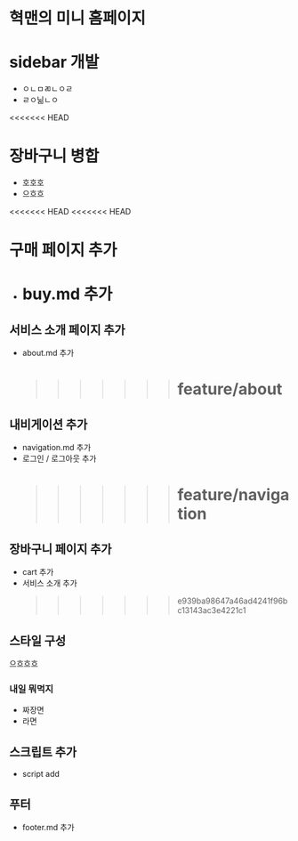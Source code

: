# 혁맨의 미니 홈페이지

# sidebar 개발

- ㅇㄴㅁㄻㄴㅇㄹ
- ㄹㅇ닒ㄴㅇ

<<<<<<< HEAD

# 장바구니 병합

- 호호호
- 으흐흐

<<<<<<< HEAD
<<<<<<< HEAD

# 구매 페이지 추가

- # buy.md 추가

## 서비스 소개 페이지 추가

- about.md 추가
  > > > > > > > # feature/about

## 내비게이션 추가

- navigation.md 추가
- 로그인 / 로그아웃 추가
  > > > > > > > # feature/navigation

## 장바구니 페이지 추가

- cart 추가
- 서비스 소개 추가
  > > > > > > > e939ba98647a46ad4241f96bc13143ac3e4221c1

## 스타일 구성

으흐흐흐

### 내일 뭐먹지

- 짜장면
- 라면

## 스크립트 추가

- script add

## 푸터

- footer.md 추가
